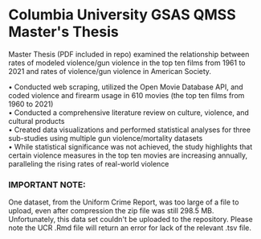 # Columbia University GSAS QMSS Master's Thesis

Master Thesis (PDF included in repo) examined the relationship between rates of modeled violence/gun violence in the top ten films from 1961 to 2021 and rates of violence/gun violence in American Society.

•	Conducted web scraping, utilized the Open Movie Database API, and coded violence and firearm usage in 610 movies (the top ten films from 1960 to 2021)  
•	Conducted a comprehensive literature review on culture, violence, and cultural products  
•	Created data visualizations and performed statistical analyses for three sub-studies using multiple gun violence/mortality datasets  
•	While statistical significance was not achieved, the study highlights that certain violence measures in the top ten movies are increasing annually, paralleling the rising rates of real-world violence  

### IMPORTANT NOTE:   
One dataset, from the Uniform Crime Report, was too large of a file to upload, even after compression the zip file was still 298.5 MB. Unfortunately, this data set couldn't be uploaded to the repository. Please note the UCR .Rmd file will return an error for lack of the relevant .tsv file.
